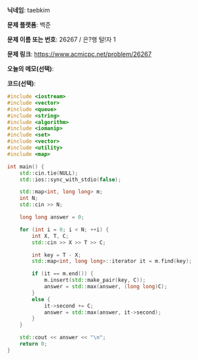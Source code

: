 **닉네임**: taebkim

**문제 플랫폼**: 백준

**문제 이름 또는 번호**: 26267 / 은?행 털!자 1

**문제 링크**: https://www.acmicpc.net/problem/26267

**오늘의 메모(선택)**: 

**코드(선택)**:

```c++
#include <iostream>
#include <vector>
#include <queue>
#include <string>
#include <algorithm>
#include <iomanip>
#include <set>
#include <vector>
#include <utility>
#include <map>

int main() {
    std::cin.tie(NULL);
    std::ios::sync_with_stdio(false);

    std::map<int, long long> m;
    int N;
    std::cin >> N;

    long long answer = 0;

    for (int i = 0; i < N; ++i) {
        int X, T, C;
        std::cin >> X >> T >> C;

        int key = T - X;
        std::map<int, long long>::iterator it = m.find(key);

        if (it == m.end()) {
            m.insert(std::make_pair(key, C));
            answer = std::max(answer, (long long)C);
        }
        else {
            it->second += C;
            answer = std::max(answer, it->second);
        }
    }

    std::cout << answer << "\n";
    return 0;
}
```